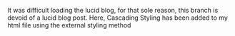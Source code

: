 It was difficult loading the lucid blog, for that sole reason, this branch is devoid of a lucid blog post.
Here, Cascading Styling has been added to my html file using the external styling method





